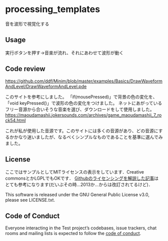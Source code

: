 # processing_templates

音を波形で視覚化する

## Usage

実行ボタンを押す→音楽が流れ、それにあわせて波形が動く
## Code review

https://github.com/ddf/Minim/blob/master/examples/Basics/DrawWaveformAndLevel/DrawWaveformAndLevel.pde

このサイトを参考にしました。
「if(mousePressed)」で背景の色の変化を、「void keyPressed()」で波形の色の変化をつけました。
ネットにあがっているフリー音源から合いそうな音楽を選び、ダウンロードをして使用しました。
https://maoudamashii.jokersounds.com/archives/game_maoudamashii_7_rock54.html

これが私が使用した音源です。このサイトには多くの音源があり、どの音源にするかかなり迷いましたが、なるべくシンプルなものであることを基準に選んでみました。


## License

ここではサンプルとしてMITライセンスの表示をしています．Creative commonsとかLGPLでもOKです．
[Githubのライセンシングを解説した記事](https://www.catch.jp/oss-license/2013/09/10/github/)は
とても参考になります(だいぶその時...2013か...からは改訂されてるけど)．

This software is released under the GNU General Public License v3.0, please see LICENSE.txt.

## Code of Conduct

Everyone interacting in the Test project’s codebases, issue trackers, chat rooms and mailing lists is expected to follow the [code of conduct](https://github.com/[USERNAME]/processing_templates/blob/master/CODE_OF_CONDUCT.md).
